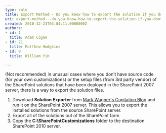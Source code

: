 ```yaml
---
type: rule
title: Export Method - Do you know how to export the solution if you don’t have the original installer or source code? (optional)
uri: export-method---do-you-know-how-to-export-the-solution-if-you-dont-have-the-original-installer-or-source-code-optional
created: 2010-12-23T03:04:11.0000000Z
authors:
- id: 1
  title: Adam Cogan
- id: 21
  title: Matthew Hodgkins
- id: 9
  title: William Yin

---
```



(Not recommended)
 In unusual cases where you don’t have source code (for your own customizations) or the setup files (from 3rd party vendor) of the SharePoint solutions that have been deployed in the SharePoint 2007 server, there is a way to export the solution files.

1. Download **Solution Exporter** from [Mark Wagner's Cogitation Blog](http&#58;//blog.crsw.com/2007/11/01/how-to-create-a-sharepoint-solution-for-an-infopath-form/) and run it on the SharePoint 2007 server. This allows you to export the installed solutions from the source SharePoint server.
2. Export all of the solutions out of the SharePoint farm.
3. Copy the **C:\SharePointCustomizations** folder to the destination SharePoint 2010 server.




